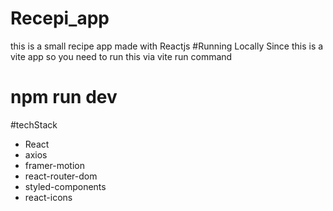 # Recepi_app
this is a small recipe app made with Reactjs
#Running Locally
Since this is a vite app so you need to run this via vite run command
<h1>npm run dev</h1>
#techStack
<ul>
<li>React</li>
<li>axios</li>
<li>framer-motion</li>
<li>react-router-dom</li>
<li>styled-components</li>
<li>react-icons</li>
</ul>
